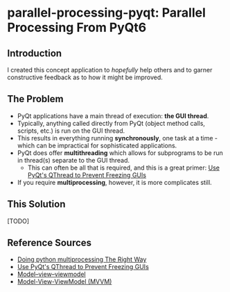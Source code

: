 # parallel-processing-pyqt: Parallel Processing From PyQt6

## Introduction
I created this concept application to *hopefully* help others and to garner constructive feedback as to how it might be improved.

## The Problem
- PyQt applications have a main thread of execution: **the GUI thread**.
- Typically, anything called directly from PyQt (object method calls, scripts, etc.) is run on the GUI thread.
- This results in everything running **synchronously**, one task at a time - which can be impractical for sophisticated applications.
- PyQt does offer **multithreading** which allows for subprograms to be run in thread(s) separate to the GUI thread.
  - This can often be all that is required, and this is a great primer: [Use PyQt's QThread to Prevent Freezing GUIs](https://realpython.com/python-pyqt-qthread/)
- If you require **multiprocessing**, however, it is more complicates still.

## This Solution
[TODO]

## Reference Sources
- [Doing python multiprocessing The Right Way](https://medium.com/@sampsa.riikonen/doing-python-multiprocessing-the-right-way-a54c1880e300)
- [Use PyQt's QThread to Prevent Freezing GUIs](https://realpython.com/python-pyqt-qthread/)
- [Model–view–viewmodel](https://en.wikipedia.org/wiki/Model%E2%80%93view%E2%80%93viewmodel)
- [Model-View-ViewModel (MVVM)](https://learn.microsoft.com/en-us/dotnet/architecture/maui/mvvm)